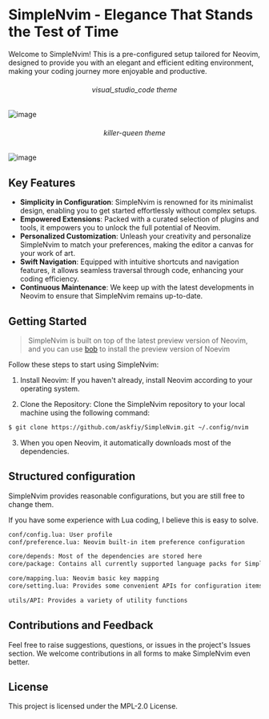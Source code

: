 # SimpleNvim - Elegance That Stands the Test of Time

Welcome to SimpleNvim! This is a pre-configured setup tailored for Neovim, designed to provide you with an elegant and efficient editing environment, making your coding journey more enjoyable and productive.

<h6 align="center">visual_studio_code theme</h6>

![image](https://github.com/askfiy/SimpleNvim/assets/81478335/4ee2eeff-cc50-44b0-9114-82219ce2b487)


<h6 align="center">killer-queen theme</h6>

![image](https://github.com/askfiy/SimpleNvim/assets/81478335/aae19a2b-4bf3-4c94-a858-368c1af0ce6b)

## Key Features

- **Simplicity in Configuration**: SimpleNvim is renowned for its minimalist design, enabling you to get started effortlessly without complex setups.
- **Empowered Extensions**: Packed with a curated selection of plugins and tools, it empowers you to unlock the full potential of Neovim.
- **Personalized Customization**: Unleash your creativity and personalize SimpleNvim to match your preferences, making the editor a canvas for your work of art.
- **Swift Navigation**: Equipped with intuitive shortcuts and navigation features, it allows seamless traversal through code, enhancing your coding efficiency.
- **Continuous Maintenance**: We keep up with the latest developments in Neovim to ensure that SimpleNvim remains up-to-date.

## Getting Started

> SimpleNvim is built on top of the latest preview version of Neovim, and you can use [bob](https://github.com/MordechaiHadad/bob) to install the preview version of Noevim

Follow these steps to start using SimpleNvim:

1. Install Neovim: If you haven't already, install Neovim according to your operating system.

2. Clone the Repository: Clone the SimpleNvim repository to your local machine using the following command:

```sh
$ git clone https://github.com/askfiy/SimpleNvim.git ~/.config/nvim
```

3. When you open Neovim, it automatically downloads most of the dependencies.

## Structured configuration

SimpleNvim provides reasonable configurations, but you are still free to change them.

If you have some experience with Lua coding, I believe this is easy to solve.

```sh
conf/config.lua: User profile
conf/preference.lua: Neovim built-in item preference configuration

core/depends: Most of the dependencies are stored here
core/package: Contains all currently supported language packs for SimpleNvim

core/mapping.lua: Neovim basic key mapping
core/setting.lua: Provides some convenient APIs for configuration items that are used only internally

utils/API: Provides a variety of utility functions
```

## Contributions and Feedback

Feel free to raise suggestions, questions, or issues in the project's Issues section. We welcome contributions in all forms to make SimpleNvim even better.

## License

This project is licensed under the MPL-2.0 License.
